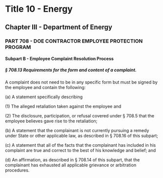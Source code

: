 
# Title 10 - Energy
## Chapter III - Department of Energy
### PART 708 - DOE CONTRACTOR EMPLOYEE PROTECTION PROGRAM
#### Subpart B - Employee Complaint Resolution Process
##### § 708.13 Requirements for the form and content of a complaint.

A complaint does not need to be in any specific form but must be signed by the employee and contain the following:

(a) A statement specifically describing

(1) The alleged retaliation taken against the employee and

(2) The disclosure, participation, or refusal covered under § 708.5 that the employee believes gave rise to the retaliation;

(b) A statement that the complainant is not currently pursuing a remedy under State or other applicable law, as described in § 708.16 of this subpart;

(c) A statement that all of the facts that the complainant has included in his complaint are true and correct to the best of his knowledge and belief; and

(d) An affirmation, as described in § 708.14 of this subpart, that the complainant has exhausted all applicable grievance or arbitration procedures.
